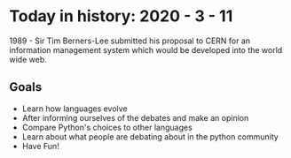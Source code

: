 Today in history: 2020 - 3 - 11
===============================

1989 - Sir Tim Berners-Lee submitted his proposal to CERN
for an information management system which would be developed
into the world wide web.

Goals
-----

- Learn how languages evolve
- After informing ourselves of the debates and make an opinion
- Compare Python's choices to other languages
- Learn about what people are debating
  about in the python community
- Have Fun!
